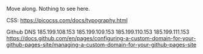 Move along. Nothing to see here.


CSS: https://picocss.com/docs/typography.html

Github DNS
185.199.108.153
185.199.109.153
185.199.110.153
185.199.111.153
https://docs.github.com/en/pages/configuring-a-custom-domain-for-your-github-pages-site/managing-a-custom-domain-for-your-github-pages-site
